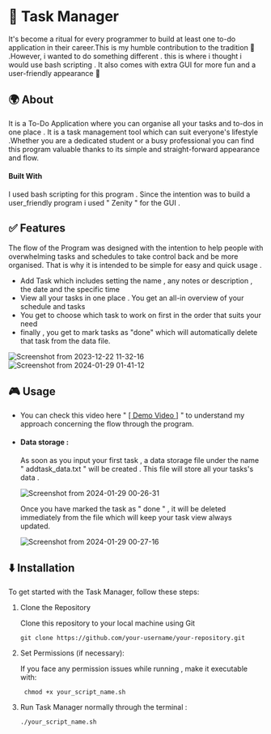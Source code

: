  # 📝 Task Manager
It's become a ritual for every programmer to build at least one to-do application in their career.This is my humble contribution to the tradition 🚀
.However, i wanted to do something different . this is where i thought i would use bash scripting . It also comes with extra GUI for more fun and a user-friendly appearance 🍟 


## 🌍 About
It is a To-Do Application where you can organise all your tasks and to-dos in one place .
It is a task management tool which can suit everyone's lifestyle .Whether you are a
dedicated student or a busy professional you can find this program valuable thanks to its simple and straight-forward appearance and flow.

#### Built With 
I used bash scripting for this program . Since the intention was to build a user_friendly program i used " Zenity " for the GUI .


## ✅ Features
The flow of the Program was designed with the intention  to help people with overwhelming tasks and schedules to take control back and be more organised.
That is why it is intended to be simple for easy and quick usage . 
- Add Task which includes setting the name , any notes or description , the date and the specific time
- View all your tasks in one place . You get an all-in overview of your schedule and tasks
- You get to choose which task to work on first in the order that suits your need
- finally , you get to mark tasks as "done" which will automatically delete that task from the data file.

![Screenshot from 2023-12-22 11-32-16](https://github.com/Engy-Elyamany/Task-Manager/assets/157080761/5457fa9c-e9a9-4dcb-84d1-31d09d02fec3)  ![Screenshot from 2024-01-29 01-41-12](https://github.com/Engy-Elyamany/Task-Manager/assets/157080761/823dcd99-3208-40c6-9d09-6e5fd0d7fe79)


## 🎮 Usage 
- You can check this video here " [[ Demo Video ]](https://youtu.be/-sGnicnuWCM](https://www.youtube.com/watch?v=-sGnicnuWCM)) " to understand my approach concerning the flow through the program.
- #### Data storage :
  As soon as you input your first task , a data storage file under the name " addtask_data.txt " will be created . This file will store all your tasks's data .

   ![Screenshot from 2024-01-29 00-26-31](https://github.com/Engy-Elyamany/Task-Manager/assets/157080761/ef3f5ebb-5ce8-4abf-b9cb-7b1d1b0507bd)

    Once you have marked the task as " done " , it will be deleted immediately from the file which will keep your task view  always updated.

   ![Screenshot from 2024-01-29 00-27-16](https://github.com/Engy-Elyamany/Task-Manager/assets/157080761/9dac3365-e33a-4955-bae2-fef5cc77fd6a)




##  ⬇️ Installation

To get started with the Task Manager, follow these steps:

1. Clone the Repository

   Clone this repository to your local machine using Git

   ``` git clone https://github.com/your-username/your-repository.git ```
2. Set Permissions (if necessary):

   If you face any permission issues while running , make it executable with:

   ```  chmod +x your_script_name.sh ```
   
3. Run Task Manager normally through the terminal :

   ``` ./your_script_name.sh ```
